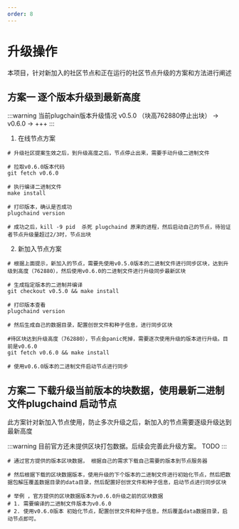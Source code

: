 ```yaml
---
order: 8
---
```



# 升级操作 

本项目，针对新加入的社区节点和正在运行的社区节点升级的方案和方法进行阐述
## 方案一 逐个版本升级到最新高度

:::warning
当前plugchain版本升级情况 v0.5.0 （块高762880停止出块） -> v0.6.0 -> +++
:::
1. 在线节点方案
```shell
# 升级社区提案生效之后，到升级高度之后，节点停止出来，需要手动升级二进制文件

# 拉取v0.6.0版本代码
git fetch v0.6.0

# 执行编译二进制文件
make install

# 打印版本，确认是否成功
plugchaind version

# 成功之后，kill -9 pid  杀死 plugchaind 原来的进程，然后启动自己的节点，待验证者节点升级量超过2/3时，节点出块
```
2. 新加入节点方案
```shell
# 根据上面提示，新加入的节点，需要先使用v0.5.0版本的二进制文件进行同步区块，达到升级到高度（762880），然后使用v0.6.0的二进制文件进行升级同步最新区块

# 生成指定版本的二进制并编译
git checkout v0.5.0 && make install

# 打印版本查看
plugchaind version

# 然后生成自己的数据目录，配置创世文件和种子信息，进行同步区块

#待区块达到升级高度（762880），节点会panic死掉，需要逐次使用升级的版本进行升级。目前是v0.6.0
git fetch v0.6.0 && make install

# 使用v0.6.0版本的二进制文件启动节点进行同步
```



## 方案二 下载升级当前版本的块数据，使用最新二进制文件plugchaind 启动节点

此方案针对新加入节点使用，防止多次升级之后，新加入的节点需要逐级升级达到最新高度


:::warning
目前官方还未提供区块打包数据。后续会完善此升级方案。 TODO
:::

```shell
# 通过官方提供的版本区块数据， 根据自己的需求下载自己需要的版本到节点服务器

# 然后根据下载的区块数据版本，使用升级的下个版本的二进制文件进行初始化节点，然后把数据包解压覆盖数据目录的data目录，然后配置好创世文件和种子信息，启动节点进行同步区块

# 举例 ，官方提供的区块数据版本为v0.6.0升级之前的区块数据
# 1. 需要编译的二进制文件版本为v0.6.0
# 2. 使用v0.6.0版本 初始化节点，配置创世文件和种子信息，然后覆盖data数据目录，启动节点即可。 
```